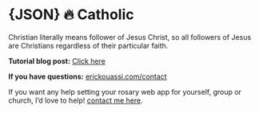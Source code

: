 # {JSON} 🔥 Catholic
Christian literally means follower of Jesus Christ, so all followers of Jesus are Christians regardless of their particular faith.



**Tutorial blog post:**  [Click here](https://github.com/erickouassi/jsoncatholic/fork)

**If you have questions:**  [erickouassi.com/contact](https://erickouassi.com/contact.html)

If you want any help setting your rosary web app for yourself, group or church, I’d love to help! [contact me here](https://erickouassi.com/contact.html).

